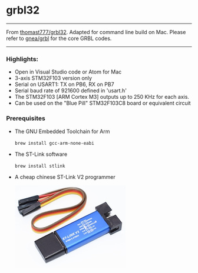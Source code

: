 # grbl32
***
From [thomast777/grbl32](https://github.com/thomast777/grbl32). Adapted for command line build on Mac.
Please refer to [gnea/grbl](https://github.com/gnea/grbl) for the core GRBL codes.
***


### Highlights:
* Open in Visual Studio code or Atom for Mac
* 3-axis STM32F103 version only
* Serial on USART1: TX on PB6, RX on PB7
* Serial baud rate of 921600 defined in 'usart.h'
* The STM32F103 [ARM Cortex M3] outputs up to 250 KHz for each axis.
* Can be used on the "Blue Pill" STM32F103C8 board or equivalent circuit


### Prerequisites
* The GNU Embedded Toolchain for Arm

    `brew install gcc-arm-none-eabi`

* The ST-Link software

    `brew install stlink`

* A cheap chinese ST-Link V2 programmer

    <img src="/docs/ST-LINK V2.jpg">